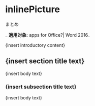 
# inlinePicture
まとめ

 _ **適用対象:** apps for Office?| Word 2016_

{insert introductory content}

## {insert section title text}

{insert body text}


### {insert subsection title text}

{insert body text}

